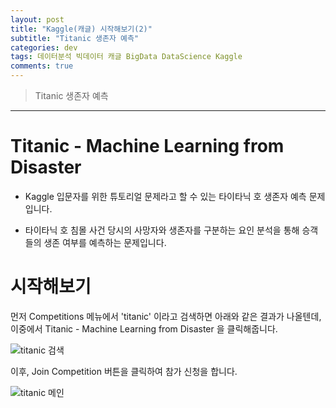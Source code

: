 ```yaml
---  
layout: post  
title: "Kaggle(캐글) 시작해보기(2)"  
subtitle: "Titanic 생존자 예측"  
categories: dev
tags: 데이터분석 빅데이터 캐글 BigData DataScience Kaggle
comments: true  
---  
```


> Titanic 생존자 예측

---

# Titanic - Machine Learning from Disaster

+ Kaggle 입문자를 위한 튜토리얼 문제라고 할 수 있는 타이타닉 호 생존자 예측 문제입니다.

+ 타이타닉 호 침몰 사건 당시의 사망자와 생존자를 구분하는 요인 분석을 통해 승객들의 생존 여부를 예측하는 문제입니다.

# 시작해보기

먼저 Competitions 메뉴에서 'titanic' 이라고 검색하면 아래와 같은 결과가 나올텐데, 이중에서 Titanic - Machine Learning from Disaster 을 클릭해줍니다.

![titanic 검색](https://songhwee1.github.io/assets/img/dev/dataScience/kaggle_titanic_search.png "titanic 검색")

이후, Join Competition 버튼을 클릭하여 참가 신청을 합니다.

![titanic 메인](https://songhwee1.github.io/assets/img/dev/dataScience/kaggle_titanic_main.png "titanic 메인")